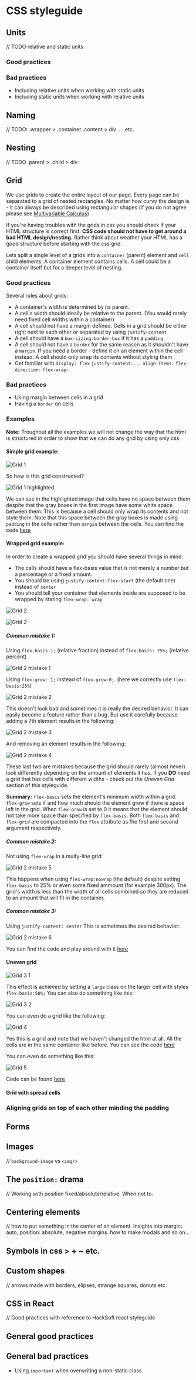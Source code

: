 # CSS styleguide

## Units

// TODO relative and static units

### Good practices

### Bad practices

- Including relative units when working with static units
- Including static units when working with relative units

## Naming

// TODO: .wrapper > .container .content > div .....etc.

## Nesting

// TODO .parent > .child > div

## Grid

We use grids to create the entire layout of our page. Every page can be separated to a grid of nested rectangles. No matter how curvy the design is - it can always be described using rectangular shapes (if you do not agree please see [Multivariable Calculus](http://tutorial.math.lamar.edu/Classes/CalcIII/DoubleIntegrals.aspx))

If you're having troubles with the grids in css you should check if your HTML structure is correct first. **CSS code should not have to get around a bad HTML design/nesting.** Rather think about weather your HTML has a good structure before starting with the css grid.

Lets split a single level of a grids into a `container` (parent) element and `cell` child elements. A container element contains cells. A cell could be a container itself but for a deeper level of nesting.

### Good practices

Several rules about grids:
- A container's width is determined by its parent.
- A cell's width should ideally be relative to the parent. (You would rarely need fixed cell widths within a container)
- A cell should not have a margin defined. Cells in a grid should be either right next to each other or separated by using `justify-content`
- A cell should have a `box-sizing:border-box` if it has a `padding`
- A cell should not have a `border` for the same reason as it shouldn't have a `margin`. If you need a border - define it on an element within the cell instead. A cell should only wrap its contents without styling them
- Get familiar with `display: flex` `justify-content:...` `align-items:` `flex-direction:` `flex-wrap:`

### Bad practices

- Using margin between cells in a grid
- Having a `border` on cells

### Examples

**Note:** Troughout all the examples we will not change the way that the html is structured in order to show that we can do any grid by using only css

#### Simple grid example:

![Grid 1](assets/grid_1.png)

So how is this grid constructed?

![Grid 1 highlighted](assets/grid_1_highlighted.png)

We can see in the highlighted image that cells have no space between them despite that the gray boxes in the first image have some white space between them. This is because a cell should only wrap its contents and not style them. Note that this space between the gray boxes is made using `padding` in the cells rather than `margin` between the cells.
You can find the code [here](examples/grid)

#### Wrapped grid example:

In order to create a wrapped grid you should have several things in mind:
- The cells should have a flex-basis value that is not merely a number but a percentage or a fixed amount.
- You should be using `justify-content:flex-start` (the default one) instead of `center`
- You should tell your container that elements inside are supposed to be wrapped by stating `flex-wrap: wrap`

![Grid 2](assets/grid_2.png)

![Grid 2](assets/grid_2_highlighted.png)

##### Common mistake 1:

Using `flex-basis:1;` (relative fraction) instead of `flex-basis: 25%;` (relative percent)

![Grid 2 mistake 1](assets/grid_2_mistake_1.png)

Using `flex-grow: 1;` instead of `flex-grow:0;`. (here we correctly use `flex-basis:25%`)

![Grid 2 mistake 2](assets/grid_2_mistake_2.png)

This doesn't look bad and sometimes it is really the desired behavior. It can easily become a feature rather than a bug. But use it carefully because adding a 7th element results in the following:

![Grid 2 mistake 3](assets/grid_2_mistake_3.png)

And removing an element results in the following:

![Grid 2 mistake 4](assets/grid_2_mistake_4.png)

These last two are mistakes because the grid should rarely (almost never) look differently depending on the amount of elements it has. If you **DO** need a grid that has cells with different widths - check out the *Uneven Grid* section of this styleguide.

**Summary:** `flex-basis` sets the element's minimum width within a grid. `flex-grow` sets if and how much should the element grow if there is space left in the grid. When `flex-grow` is set to 0 it means that the element should not take more space than specified by `flex-basis`. Both `flex-basis` and `flex-grid` are compacted into the `flex` attribute as fhe first and second argument respectively.

##### Common mistake 2:

Not using `flex-wrap` in a multy-line grid:

![Grid 2 mistake 5](assets/grid_2_mistake_5.png)

This happens when using `flex-wrap:nowrap` (the default) despite setting `flex-basis` to 25% or even some fixed ammount (for example 300px). The grid's width is less than the width of all cells combined so they are reduced to an amount that will fit in the container.

##### Common mistake 3:

Using `justify-content: center`
This is sometimes the desired behavior:

![Grid 2 mistake 6](assets/grid_2_mistake_6.png)

You can find the code and play around with it [here](examples/grid/grid_2.html)

#### Uneven grid

![Grid 3 1](assets/grid_3_1.png)

This effect is achieved by setting a `large` class on the larger cell with styles `flex-basis:50%;`
You can also do something like this:

![Grid 3 2](assets/grid_3_2.png)

You can even do a grid like the following:

![Grid 4](assets/grid_4.png)

Yes this is a grid and note that we haven't changed the html at all. All the cells are in the same container like before. You can see the code [here](examples/grid/grid_4.html)

You can even do something like this:

![Grid 5](assets/grid_5.png)

Code can be found [here](examples/grid/grid_5.html)

#### Grid with spread cells


### Aligning grids on top of each other minding the padding


## Forms

## Images

// `background-image` vs `<img/>`

## The `position:` drama 

// Working with position fixed/absolute/relative. When not to.

## Centering elements

// how to put something in the center of an element. Insights into margin: auto, position: absolute, negative margins. how to make modals and so on...

## Symbols in css > + ~ etc.

## Custom shapes

// arrows made with borders, elipses, strange squares, donuts etc.

## CSS in React

// Good practices with reference to HackSoft react styleguide

## General good practices

## General bad practices

- Using `important` when overwriting a non-static class.
